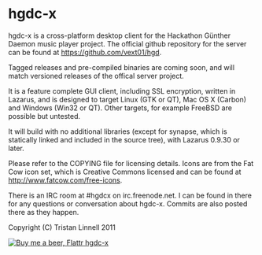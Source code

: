 hgdc-x
======

hgdc-x is a cross-platform desktop client for the Hackathon Günther Daemon music player project.
The official github repository for the server can be found at https://github.com/vext01/hgd.

Tagged releases and pre-compiled binaries are coming soon, and will match versioned releases of the offical server project.

It is a feature complete GUI client, including SSL encryption, written in Lazarus, and is designed to target Linux (GTK or QT), Mac OS X (Carbon) and Windows (Win32 or QT). Other targets, for example FreeBSD are possible but untested.

It will build with no additional libraries (except for synapse, which is statically linked and included in the source tree), with Lazarus 0.9.30 or later.

Please refer to the COPYING file for licensing details.
Icons are from the Fat Cow icon set, which is Creative Commons licensed and can be found at http://www.fatcow.com/free-icons.

There is an IRC room at #hgdcx on irc.freenode.net. I can be found in there for any questions or conversation about hgdc-x. Commits are also posted there as they happen.

Copyright (C) Tristan Linnell 2011

[![Buy me a beer, Flattr hgdc-x](http://api.flattr.com/button/flattr-badge-large.png)](http://flattr.com/thing/401840/hgdc-x)
